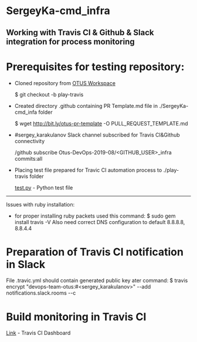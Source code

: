 # SergeyKa-cmd_infra

## Working with Travis CI & Github & Slack integration for process monitoring
# Prerequisites for testing repository:
   + Cloned repository from [OTUS Workspace](https://github.com/Otus-DevOps-2019-08/SergeyKa-cmd_infra)
     
     $ git checkout -b play-travis
   + Created directory .github containing PR Template.md file in ./SergeyKa-cmd_infa folder
     
     $ wget http://bit.ly/otus-pr-template -O PULL_REQUEST_TEMPLATE.md
   + #sergey_karakulanov Slack channel subscribed for Travis CI&Github connectivity
     
     /github subscribe Otus-DevOps-2019-08/<GITHUB_USER>_infra commits:all
   + Placing test file prepared for Travic CI automation process to ./play-travis folder
     
     [test.py](https://raw.githubusercontent.com/express42/otus-snippets/master/hw-04/test.py) - Python test file
 _______________________________________________________________________________________________
Issues with ruby installation:
+ for proper installing ruby packets used this command:
 $ sudo gem install travis -V
  Also need correct DNS configuration to default 8.8.8.8, 8.8.4.4

# Preparation of Travis CI notification in Slack
 File .travic.yml should contain generated public key ater command:
 $ travis encrypt "devops-team-otus:<token from Travis CI plugin in Slack>#<sergey_karakulanov>"
    \--add notifications.slack.rooms --c
    
# Build monitoring in Travis CI
[Link](https://travis-ci.com/Otus-DevOps-2019-08/SergeyKa-cmd_infra) - Travis CI Dashboard
